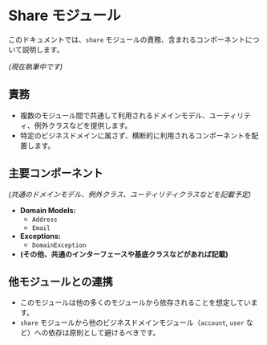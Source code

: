 # Share モジュール

このドキュメントでは、`share` モジュールの責務、含まれるコンポーネントについて説明します。

*(現在執筆中です)*

## 責務

*   複数のモジュール間で共通して利用されるドメインモデル、ユーティリティ、例外クラスなどを提供します。
*   特定のビジネスドメインに属さず、横断的に利用されるコンポーネントを配置します。

## 主要コンポーネント

*(共通のドメインモデル、例外クラス、ユーティリティクラスなどを記載予定)*
*   **Domain Models:**
    *   `Address`
    *   `Email`
*   **Exceptions:**
    *   `DomainException`
*   **(その他、共通のインターフェースや基底クラスなどがあれば記載)**

## 他モジュールとの連携

*   このモジュールは他の多くのモジュールから依存されることを想定しています。
*   `share` モジュールから他のビジネスドメインモジュール（`account`, `user` など）への依存は原則として避けるべきです。
